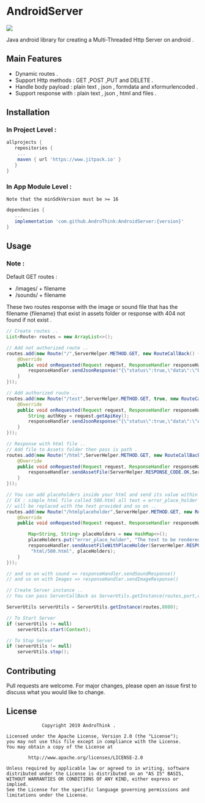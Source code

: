 # AndroidServer

[![](https://jitpack.io/v/AndroThink/AndroidServer.svg)](https://jitpack.io/#AndroThink/AndroidServer)

Java android library for creating a Multi-Threaded Http Server on android .

## Main Features
   - Dynamic routes .
   - Support Http methods : GET ,POST ,PUT and DELETE .
   - Handle body payload : plain text , json , formdata and xformurlencoded .
   - Support response with : plain text , json , html and files .

## Installation

### In Project Level :

```groovy
allprojects {
   repositories {
	...
	maven { url 'https://www.jitpack.io' }
   }
}
```

### In App Module Level :
    Note that the minSdkVersion must be >= 16

```groovy
dependencies {
   ...
   implementation 'com.github.AndroThink:AndroidServer:{version}'
}
```

## Usage

### Note :

Default GET routes :
   - /images/ + filename
   - /sounds/ + filename

   These two routes response with the image or sound file that has the filename {filename} 
   that exist in assets folder or response with 404 not found if not exist .

```java
// Create routes ..
List<Route> routes = new ArrayList<>();

// Add not authorized route ..
routes.add(new Route("/",ServerHelper.METHOD.GET, new RouteCallBack() {
    @Override
    public void onRequested(Request request, ResponseHandler responseHandler) {
        responseHandler.sendJsonResponse("{\"status\":true,\"data\":\"Demo Response .\"}");
    }
}));

// Add authorized route ..
routes.add(new Route("/test",ServerHelper.METHOD.GET, true, new RouteCallBack() {
    @Override
    public void onRequested(Request request, ResponseHandler responseHandler) {
        String authKey = request.getApiKey();
        responseHandler.sendJsonResponse("{\"status\":true,\"data\":\"AthuKey " + authKey + ".\"}");
    }
}));

// Response with html file ..
// Add file to Assets folder then pass is path .
routes.add(new Route("/html",ServerHelper.METHOD.GET, new RouteCallBack() {
    @Override
    public void onRequested(Request request, ResponseHandler responseHandler) {
        responseHandler.sendAssetFile(ServerHelper.RESPONSE_CODE.OK,ServerHelper.CONTENT_TYPE.HTML, "html/index.html");
    }
}));

// You can add placeholders inside your html and send its value within the response .
// EX : simple html file called 500.html all text = error_place_holder inside the file
// will be replaced with the text provided and so on ..
routes.add(new Route("/htmlplaceholder",ServerHelper.METHOD.GET, new RouteCallBack() {
    @Override
    public void onRequested(Request request, ResponseHandler responseHandler) {

        Map<String, String> placeHolders = new HashMap<>();
        placeHolders.put("error_place_holder", "The text to be rendered");
        responseHandler.sendAssetFileWithPlaceHolder(ServerHelper.RESPONSE_CODE.NOT_FOUND,ServerHelper.CONTENT_TYPE.HTML,
         "html/500.html", placeHolders);
    }
}));

// and so on with sound => responseHandler.sendSoundResponse()
// and so on with Images => responseHandler.sendImageResponse()

// Create Server instance ..
// You can pass ServerCallBack as ServerUtils.getInstance(routes,port,callBack) as server callback .

ServerUtils serverUtils = ServerUtils.getInstance(routes,8080);

// To Start Server
if (serverUtils != null)
    serverUtils.start(Context);

// To Stop Server
if (serverUtils != null)
    serverUtils.stop();

```

## Contributing
Pull requests are welcome. For major changes, please open an issue first to discuss what you would like to change.

## License
                 Copyright 2019 AndroThink .
                 
    Licensed under the Apache License, Version 2.0 (the "License");
    you may not use this file except in compliance with the License.
    You may obtain a copy of the License at

            http://www.apache.org/licenses/LICENSE-2.0

    Unless required by applicable law or agreed to in writing, software
    distributed under the License is distributed on an "AS IS" BASIS,
    WITHOUT WARRANTIES OR CONDITIONS OF ANY KIND, either express or implied.
    See the License for the specific language governing permissions and
    limitations under the License.